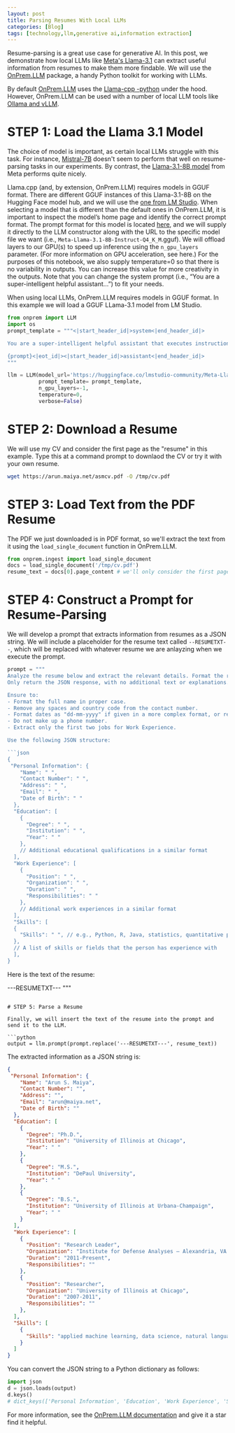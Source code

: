 ```yaml
---
layout: post
title: Parsing Resumes With Local LLMs
categories: [Blog]
tags: [technology,llm,generative ai,information extraction]
---
```


Resume-parsing is a great use case for generative AI. In this post, we demonstrate how local LLMs like [Meta's Llama-3.1](https://ai.meta.com/blog/meta-llama-3-1/) can extract useful information from resumes to make them more findable. We will use the [OnPrem.LLM](https://amaiya.github.io/onprem/) package, a handy Python toolkit for working with LLMs.

By default [OnPrem.LLM](https://amaiya.github.io/onprem/) uses the [Llama-cpp -python](https://github.com/abetlen/llama-cpp-python) under the hood. However, OnPrem.LLM can be used with a number of local LLM tools like [Ollama and vLLM](https://amaiya.github.io/onprem/#connecting-to-llms-served-through-rest-apis).



# STEP 1: Load the Llama 3.1 Model

The choice of model is important, as certain local LLMs struggle with this task.  For instance, [Mistral-7B](https://huggingface.co/mistralai/Mistral-7B-Instruct-v0.3) doesn't seem to perform that well on resume-parsing tasks in our experiments. By contrast, the [Llama-3.1-8B model](https://huggingface.co/meta-llama/Llama-3.1-8B) from Meta performs quite nicely.

Llama.cpp  (and, by extension, OnPrem.LLM) requires models in GGUF format. There are different GGUF instances of this Llama-3.1-8B on the Hugging Face model hub, and we will use the [one from LM Studio](https://huggingface.co/lmstudio-community/Meta-Llama-3.1-8B-Instruct-GGUF). When selecting a model that is different than the default ones in OnPrem.LLM, it is important to inspect the model’s home page and identify the correct prompt format. The prompt format for this model is located [here](https://huggingface.co/lmstudio-community/Meta-Llama-3.1-8B-Instruct-GGUF#prompt-template), and we will supply it directly to the LLM constructor along with the URL to the specific model file we want (i.e., `Meta-Llama-3.1-8B-Instruct-Q4_K_M`.gguf). We will offload layers to our GPU(s) to speed up inference using the `n_gpu_layers` parameter. (For more information on GPU acceleration, see here.) For the purposes of this notebook, we also supply temperature=0 so that there is no variability in outputs. You can increase this value for more creativity in the outputs. Note that you can change the system prompt (i.e., “You are a super-intelligent helpful assistant…”) to fit your needs.


When using local LLMs, OnPrem.LLM requires models in GGUF format. In this example we will load a GGUF LLama-3.1 model from LM Studio.

```python
from onprem import LLM
import os
prompt_template = """<|start_header_id|>system<|end_header_id|>

You are a super-intelligent helpful assistant that executes instructions.<|eot_id|><|start_header_id|>user<|end_header_id|>

{prompt}<|eot_id|><|start_header_id|>assistant<|end_header_id|>
"""

llm = LLM(model_url='https://huggingface.co/lmstudio-community/Meta-Llama-3.1-8B-Instruct-GGUF/resolve/main/Meta-Llama-3.1-8B-Instruct-Q4_K_M.gguf',
          prompt_template= prompt_template,
          n_gpu_layers=-1,
          temperature=0,
          verbose=False)
```

# STEP 2: Download a Resume

We will use my CV and consider the first page as the "resume" in this example. Type this at a command prompt to downlaod the CV or try it with your own resume.

```sh
wget https://arun.maiya.net/asmcv.pdf -O /tmp/cv.pdf
```

# STEP 3: Load Text from the PDF Resume

The PDF we just downloaded is in PDF format, so we'll extract the text from it using the `load_single_document` function in OnPrem.LLM.

```python
from onprem.ingest import load_single_document
docs = load_single_document('/tmp/cv.pdf')
resume_text = docs[0].page_content # we'll only consider the first page of CV as "resume"
```


# STEP 4: Construct a Prompt for Resume-Parsing

We will develop a prompt that extracts information from resumes as a JSON string. We will include a placeholder for the resume text called `--RESUMETXT--`, which will be replaced with whatever resume we are anlayzing when we execute the prompt.

```python
prompt = """
Analyze the resume below and extract the relevant details. Format the response in JSON according to the specified structure below. 
Only return the JSON response, with no additional text or explanations.

Ensure to:
- Format the full name in proper case.
- Remove any spaces and country code from the contact number.
- Format dates as "dd-mm-yyyy" if given in a more complex format, or retain the year if only the year is present.
- Do not make up a phone number. 
- Extract only the first two jobs for Work Experience.

Use the following JSON structure:

```json
{
 "Personal Information": {
    "Name": " ",
    "Contact Number": " ",
    "Address": " ",
    "Email": " ",
    "Date of Birth": " "
  },
  "Education": [
    {
      "Degree": " ",
      "Institution": " ",
      "Year": " "
    },
    // Additional educational qualifications in a similar format
  ],
  "Work Experience": [
    {
      "Position": " ",
      "Organization": " ",
      "Duration": " ",
      "Responsibilities": " "
    },
    // Additional work experiences in a similar format
  ],
  "Skills": [
  {
    "Skills": " ", // e.g., Python, R, Java, statistics, quantitative psychology, applied mathematics, machine learning, gel electrophoresis
  },
  // A list of skills or fields that the person has experience with
  ],
}
```

Here is the text of the resume:

---RESUMETXT---
"""
```

# STEP 5: Parse a Resume

Finally, we will insert the text of the resume into the prompt and send it to the LLM.

```python
output = llm.prompt(prompt.replace('---RESUMETXT---', resume_text))
```

The extracted information as a JSON string is:

```json
{
 "Personal Information": {
    "Name": "Arun S. Maiya",
    "Contact Number": "",
    "Address": "",
    "Email": "arun@maiya.net",
    "Date of Birth": ""
  },
  "Education": [
    {
      "Degree": "Ph.D.",
      "Institution": "University of Illinois at Chicago",
      "Year": " "
    },
    {
      "Degree": "M.S.",
      "Institution": "DePaul University",
      "Year": " "
    },
    {
      "Degree": "B.S.",
      "Institution": "University of Illinois at Urbana-Champaign",
      "Year": " "
    }
  ],
  "Work Experience": [
    {
      "Position": "Research Leader",
      "Organization": "Institute for Defense Analyses – Alexandria, VA USA",
      "Duration": "2011-Present",
      "Responsibilities": ""
    },
    {
      "Position": "Researcher",
      "Organization": "University of Illinois at Chicago",
      "Duration": "2007-2011",
      "Responsibilities": ""
    },
  ],
  "Skills": [
    {
      "Skills": "applied machine learning, data science, natural language processing (NLP), network science, computer vision"
    }
  ]
}
```



You can convert the JSON string to a Python dictionary as follows:

```python
import json
d = json.loads(output)
d.keys()
# dict_keys(['Personal Information', 'Education', 'Work Experience', 'Skills'])


```


For more information, see the [OnPrem.LLM documentation](https://amaiya.github.io/onprem/) and give it a star find it helpful.


